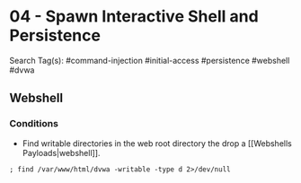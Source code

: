 # 04 - Spawn Interactive Shell and Persistence

Search Tag(s): #command-injection #initial-access #persistence #webshell #dvwa

## Webshell

### Conditions

- Find writable directories in the web root directory the drop a [[Webshells Payloads|webshell]].

```
; find /var/www/html/dvwa -writable -type d 2>/dev/null
```